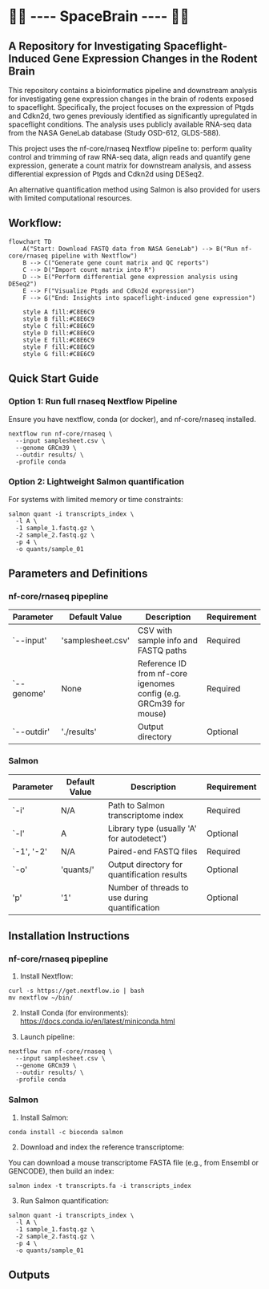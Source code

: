 # 🚀🧠 ---- SpaceBrain ---- 🧠🚀

## A Repository for Investigating Spaceflight-Induced Gene Expression Changes in the Rodent Brain

This repository contains a bioinformatics pipeline and downstream analysis for investigating gene expression changes in the brain of rodents exposed to spaceflight. Specifically, the project focuses on the expression of Ptgds and Cdkn2d, two genes previously identified as significantly upregulated in spaceflight conditions. The analysis uses publicly available RNA-seq data from the NASA GeneLab database (Study OSD-612, GLDS-588).

This project uses the nf-core/rnaseq Nextflow pipeline to: perform quality control and trimming of raw RNA-seq data, align reads and quantify gene expression, generate a count matrix for downstream analysis, and assess differential expression of Ptgds and Cdkn2d using DESeq2. 

An alternative quantification method using Salmon is also provided for users with limited computational resources.

## Workflow:

```mermaid
flowchart TD
    A("Start: Download FASTQ data from NASA GeneLab") --> B("Run nf-core/rnaseq pipeline with Nextflow")
    B --> C("Generate gene count matrix and QC reports")
    C --> D("Import count matrix into R")
    D --> E("Perform differential gene expression analysis using DESeq2")
    E --> F("Visualize Ptgds and Cdkn2d expression")
    F --> G("End: Insights into spaceflight-induced gene expression")

    style A fill:#C8E6C9
    style B fill:#C8E6C9
    style C fill:#C8E6C9
    style D fill:#C8E6C9
    style E fill:#C8E6C9
    style F fill:#C8E6C9
    style G fill:#C8E6C9
  ```
## Quick Start Guide
### Option 1: Run full rnaseq Nextflow Pipeline
Ensure you have nextflow, conda (or docker), and nf-core/rnaseq installed.
```
nextflow run nf-core/rnaseq \
  --input samplesheet.csv \
  --genome GRCm39 \
  --outdir results/ \
  -profile conda
```
### Option 2: Lightweight Salmon quantification
For systems with limited memory or time constraints:
```
salmon quant -i transcripts_index \
  -l A \
  -1 sample_1.fastq.gz \
  -2 sample_2.fastq.gz \
  -p 4 \
  -o quants/sample_01
```
## Parameters and Definitions

### nf-core/rnaseq pipepline

| Parameter | Default Value | Description | Requirement |
|------------|---------|---------|--------------|
| `--input'   | 'samplesheet.csv'  | CSV with sample info and FASTQ paths | Required |
| `--genome'  | None    | Reference ID from nf-core igenomes config (e.g. GRCm39 for mouse) | Required |
| `--outdir' | './results' | Output directory | Optional |

### Salmon

| Parameter | Default Value | Description | Requirement |
|------------|---------|---------|--------------|
| `-i'   | N/A  | Path to Salmon transcriptome index | Required |
| `-l'  | A    | Library type (usually 'A' for autodetect') | Optional |
| `-1', '-2' | N/A | Paired-end FASTQ files | Required |
| `-o' | 'quants/' | Output directory for quantification results | Optional |
| 'p' | '1' | Number of threads to use during quantification | Optional |

## Installation Instructions

### nf-core/rnaseq pipepline

1. Install Nextflow:
```
curl -s https://get.nextflow.io | bash
mv nextflow ~/bin/
```

2. Install Conda (for environments):
https://docs.conda.io/en/latest/miniconda.html

3. Launch pipeline:
```
nextflow run nf-core/rnaseq \
  --input samplesheet.csv \
  --genome GRCm39 \
  --outdir results/ \
  -profile conda
```
### Salmon

1. Install Salmon:
```
conda install -c bioconda salmon
```

2. Download and index the reference transcriptome:

You can download a mouse transcriptome FASTA file (e.g., from Ensembl or GENCODE), then build an index:
```
salmon index -t transcripts.fa -i transcripts_index
```

3. Run Salmon quantification:
```
salmon quant -i transcripts_index \
  -l A \
  -1 sample_1.fastq.gz \
  -2 sample_2.fastq.gz \
  -p 4 \
  -o quants/sample_01
```

## Outputs
